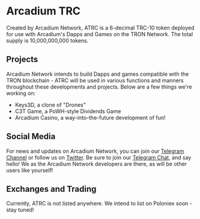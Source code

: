# Arcadium TRC

Created by Arcadium Network, ATRC is a 6-decimal TRC-10 token deployed for use with Arcadium's Dapps and Games on the TRON Network. The total supply is 10,000,000,000 tokens.

## Projects

Arcadium Network intends to build Dapps and games compatible with the TRON blockchain - ATRC will be used in various functions and manners throughout these developments and projects. Below are a few things we're working on:

 - Keys3D, a clone of "Drones"
 - C3T Game, a PoWH-style Dividends Game
 - Arcadium Casino, a way-into-the-future development of fun!

## Social Media

For news and updates on Arcadium Network, you can join our [Telegram Channel](https://t.me/ATRCNews) or follow us on [Twitter](https://twitter.com/ArcadiumTRX). Be sure to join our [Telegram Chat](https://t.me/ATRCChat), and say hello! We as the Arcadium Network developers are there, as will be other users like yourself!

## Exchanges and Trading
Currently, ATRC is not listed anywhere. We intend to list on Poloniex soon - stay tuned!
